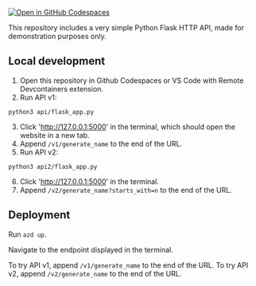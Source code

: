 [![Open in GitHub Codespaces](https://github.com/codespaces/badge.svg)](https://github.com/codespaces/new?hide_repo_select=true&repo=pamelafox%2Fsimple-flask-api-azure-function)

This repository includes a very simple Python Flask HTTP API, made for demonstration purposes only.

## Local development

1. Open this repository in Github Codespaces or VS Code with Remote Devcontainers extension.
2. Run API v1:

```console
python3 api/flask_app.py
```

3. Click 'http://127.0.0.1:5000' in the terminal, which should open the website in a new tab.
4. Append `/v1/generate_name` to the end of the URL.
5. Run API v2:

```console
python3 api2/flask_app.py
```

6. Click 'http://127.0.0.1:5000' in the terminal.
7. Append `/v2/generate_name?starts_with=n` to the end of the URL.

## Deployment

Run `azd up`.

Navigate to the endpoint displayed in the terminal.

To try API v1, append `/v1/generate_name` to the end of the URL.
To try API v2, append `/v2/generate_name` to the end of the URL.